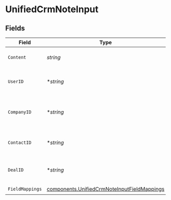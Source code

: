 # UnifiedCrmNoteInput


## Fields

| Field                                                                                                      | Type                                                                                                       | Required                                                                                                   | Description                                                                                                |
| ---------------------------------------------------------------------------------------------------------- | ---------------------------------------------------------------------------------------------------------- | ---------------------------------------------------------------------------------------------------------- | ---------------------------------------------------------------------------------------------------------- |
| `Content`                                                                                                  | *string*                                                                                                   | :heavy_check_mark:                                                                                         | The content of the note                                                                                    |
| `UserID`                                                                                                   | **string*                                                                                                  | :heavy_minus_sign:                                                                                         | The UUID of the user tied the note                                                                         |
| `CompanyID`                                                                                                | **string*                                                                                                  | :heavy_minus_sign:                                                                                         | The UUID of the company tied to the note                                                                   |
| `ContactID`                                                                                                | **string*                                                                                                  | :heavy_minus_sign:                                                                                         | The UUID fo the contact tied to the note                                                                   |
| `DealID`                                                                                                   | **string*                                                                                                  | :heavy_minus_sign:                                                                                         | The UUID of the deal tied to the note                                                                      |
| `FieldMappings`                                                                                            | [components.UnifiedCrmNoteInputFieldMappings](../../models/components/unifiedcrmnoteinputfieldmappings.md) | :heavy_check_mark:                                                                                         | N/A                                                                                                        |